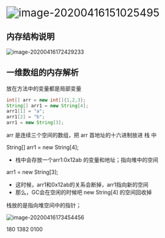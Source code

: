<img src="E:\Desktop\note\Java各种\JavaSE\1..assets\image-20200416151025495.png" alt="image-20200416151025495" style="zoom:200%;" />

## 内存结构说明

![image-20200416172429233](E:\Desktop\note\Java各种\JavaSE\1..assets\image-20200416172429233.png)

## 一维数组的内存解析

放在方法中的变量都是局部变量

```java
int[] arr = new int[]{1,2,3};
String[] arr1 = new String[4];
arr1[1] = "a";
arr1[2] = "b";
arr1 = new String[3];
```

arr 是连续三个空间的数组，把 arr 首地址的十六进制放进 栈 中

String[] arr1 = new String[4];

* 栈中会存放一个arr1:0x12ab 的变量和地址；指向堆中的空间

arr1 = new String[3];

- 这时候，arr1和0x12ab的关系会断掉，arr1指向新的空间
- 那么，GC会在空闲的时候吧 new String[4] 的空间回收掉

栈放的是指向堆空间中的指针；

![image-20200416173454456](E:\Desktop\note\Java各种\JavaSE\1..assets\image-20200416173454456.png)



180 1382 0100